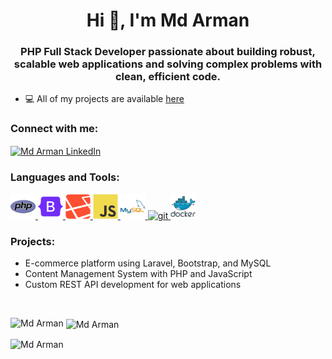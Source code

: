 <h1 align="center">Hi 👋, I'm Md Arman</h1>
<h3 align="center">PHP Full Stack Developer passionate about building robust, scalable web applications and solving complex problems with clean, efficient code.</h3>

- 💻 All of my projects are available [here](https://github.com/CodeWithMalik09)

<h3 align="left">Connect with me:</h3>
<p align="left">
<a href="https://www.linkedin.com/in/md-arman-a2103a335/" target="blank"><img align="center" src="https://raw.githubusercontent.com/rahuldkjain/github-profile-readme-generator/master/src/images/icons/Social/linked-in-alt.svg" alt="Md Arman LinkedIn" height="30" width="40" /></a>
</p>

<h3 align="left">Languages and Tools:</h3>
<p align="left"> 
  <a href="https://www.php.net/" target="_blank" rel="noreferrer"> <img src="https://raw.githubusercontent.com/devicons/devicon/master/icons/php/php-original.svg" alt="php" width="40" height="40"/> </a> 
  <a href="https://getbootstrap.com/" target="_blank" rel="noreferrer"> <img src="https://raw.githubusercontent.com/devicons/devicon/master/icons/bootstrap/bootstrap-plain.svg" alt="bootstrap" width="40" height="40"/> </a> 
  <a href="https://laravel.com/" target="_blank" rel="noreferrer"> <img src="https://raw.githubusercontent.com/devicons/devicon/master/icons/laravel/laravel-plain.svg" alt="laravel" width="40" height="40"/> </a> 
  <a href="https://developer.mozilla.org/en-US/docs/Web/JavaScript" target="_blank" rel="noreferrer"> <img src="https://raw.githubusercontent.com/devicons/devicon/master/icons/javascript/javascript-original.svg" alt="javascript" width="40" height="40"/> </a> 
  <a href="https://www.mysql.com/" target="_blank" rel="noreferrer"> <img src="https://raw.githubusercontent.com/devicons/devicon/master/icons/mysql/mysql-original-wordmark.svg" alt="mysql" width="40" height="40"/> </a> 
  <a href="https://git-scm.com/" target="_blank" rel="noreferrer"> <img src="https://www.vectorlogo.zone/logos/git-scm/git-scm-icon.svg" alt="git" width="40" height="40"/> </a> 
  <a href="https://www.docker.com/" target="_blank" rel="noreferrer"> <img src="https://raw.githubusercontent.com/devicons/devicon/master/icons/docker/docker-original-wordmark.svg" alt="docker" width="40" height="40"/> </a>
</p>

<h3 align="left">Projects:</h3>
<ul>
  <li>E-commerce platform using Laravel, Bootstrap, and MySQL</li>
  <li>Content Management System with PHP and JavaScript</li>
  <li>Custom REST API development for web applications</li>
</ul>

<p>&nbsp;</p>

<p><img align="left" src="https://github-readme-stats.vercel.app/api/top-langs?username=CodeWithMalik09&show_icons=true&locale=en&layout=compact" alt="Md Arman" /></p>

<p>&nbsp;<img align="center" src="https://github-readme-stats.vercel.app/api?username=CodeWithMalik09&show_icons=true&locale=en" alt="Md Arman" /></p>

<p><img align="center" src="https://github-readme-streak-stats.herokuapp.com/?user=CodeWithMalik09&" alt="Md Arman" /></p>
